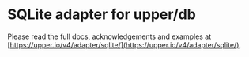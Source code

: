 # SQLite adapter for upper/db

Please read the full docs, acknowledgements and examples at
[https://upper.io/v4/adapter/sqlite/](https://upper.io/v4/adapter/sqlite/).
